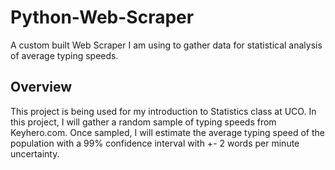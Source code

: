 # Python-Web-Scraper
A custom built Web Scraper I am using to gather data for statistical analysis of average typing speeds.

## Overview

This project is being used for my introduction to Statistics class at UCO. In this project, I will gather a random sample of typing speeds from Keyhero.com.
Once sampled, I will estimate the average typing speed of the population with a 99% confidence interval with +- 2 words per minute uncertainty. 